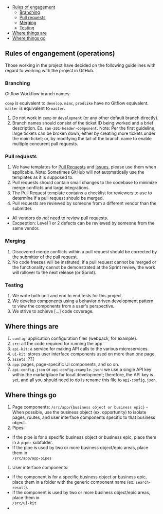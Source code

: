 
<ul>
  <li>
    <a href="rules-of-engagement">Rules of engagement</a>
    <ul>
      <li><a href="#branching">Branching</a></li>
      <li><a href="#pull-requests">Pull requests</a></li>
      <li><a href="#merging">Merging</a></li>
      <li><a href="#testing">Testing</a></li>
    </ul>
  </li>
  <li><a href="#where-things-are">Where things are</a></li>
  <li><a href="#where-things-go">Where things go</a></li>
</ul>

<h2 id="rules-of-engagement">Rules of engangement (operations)</h2>

Those working in the project have decided on the following guidelines with regard to working with the project in GitHub.

<h3 id="branching">Branching</h3>

Gitflow Workflow branch names:

`comp` is equivalent to `develop`.
`minc`, `prodlike` have no Gitflow equivalent.
`master` is equivalent to `master`. 

1. Do not work in `comp` or `development` (or any other default branch directly).
1. Branch names should consist of the ticket ID being worked and a brief description. Ex. `sam-201-header-component`. Note: Per the first guideline, large tickets can be broken down, either by creating more tickets under the main ticket; or, by modifying the tail of the branch name to enable multiple concurent pull requests.

<h3 id="pull-requests">Pull requests</h3>

1. We have templates for [Pull Requests](https://csp-github.sam.gov/GSA-IAE/sam-front-end/blob/comp/.github/PULL_REQUEST_TEMPLATE.md) and [Issues](https://csp-github.sam.gov/GSA-IAE/sam-front-end/blob/comp/.github/ISSUE_TEMPLATE.md), please use them when applicable. Note: Sometimes GitHub will not automatically use the templates as it is supposed to.
1. Pull requests should contain small changes to the codebase to minimize merge conflicts and large integrations.
1. The Pull Request template contains a checklist for reviewers to use to determine if a pull request should be merged.
1. Pull requests are reviewed by someone from a different vendor than the submitter.
  - All vendors do *not* need to review pull requests.
  - Excpeption: Level 1 or 2 defects can be reviewed by someone from the same vendor.

<h3 id="merging">Merging</h3>

1. Discovered merge conflicts within a pull request should be corrected by the submitter of the pull request.
1. No code freezes will be instituted; if a pull request cannot be merged or the functionality cannot be demonstrated at the Sprint review, the work will rollover to the next release (or Sprint).

<h3 id="testing">Testing</h3>

1. We write both unit and end to end tests for this project.
1. We develop components using a behavior driven development pattern to view the components from a user's perspective.
1. We strive to achieve [...] code coverage.

<h2 id="where-things-are">Where things are</h2>

1. `config`: application configuration files (webpack, for example).
2. `src`: all the code required for running the app.
  1. `api-kit`: a service for making API calls to the various microservices.
  2. `ui-kit`: stores user interface components used on more than one page.
  3. `assets`: ???
  4. `app`: pages, page-specific UI components, and so on.
3. `api-config.json` or `api-config.example.json`: we use a single API key within the marketplace for local development; therefore, the API key is set, and all you should need to do is rename this file to `api-config.json`.

<h2 id="where-things-go">Where things go</h2>

1. Page components: `/src/app/{business object or business epic}` - When possible, use the business object (ex. opportunity) to isolate pages, routes, and user interface components specific to that business object.
1. Pipes:
  - If the pipe is for a specific business object or business epic, place them in a `pipes` subfolder.
  - If the pipe is used by two or more business object/epic areas, place them in<br>`/src/app/app-pipes`
1. User interface components:
  - If the component is for a specific business object or business epic, place them in a folder with the generic component name (ex. `search-result`).
  - If the component is used by two or more business object/epic areas, place them in<br>`/src/ui-kit`
  - 






